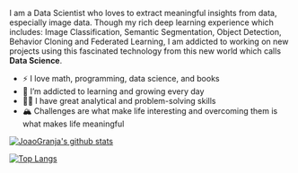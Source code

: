 I am a Data Scientist who loves to extract meaningful insights from data, especially image data. Though my rich deep learning experience which includes: Image Classification, Semantic Segmentation, Object Detection, Behavior Cloning and Federated Learning, I am addicted to working on new projects using this fascinated technology from this new world which calls **Data Science**.

- :zap: I love math, programming, data science, and books
- 🌱 I’m addicted to learning and growing every day
- :man_student: I have great analytical and problem-solving skills
- :mountain_snow: Challenges are what make life interesting and overcoming them is what makes life meaningful

[![JoaoGranja's github stats](https://github-readme-stats.vercel.app/api?username=joaogranja&count_private=true&show_icons=true&theme=radical&hide_rank=false)](https://github.com/joaogranja/github-readme-stats)

[![Top Langs](https://github-readme-stats.vercel.app/api/top-langs/?username=joaogranja&layout=compact)](https://github.com/joaogranja/github-readme-stats)
